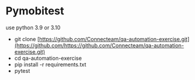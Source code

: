 # Pymobitest

use python 3.9 or 3.10

- git
  clone [https://github.com/Connecteam/qa-automation-exercise.git](https://github.com/https://github.com/Connecteam/qa-automation-exercise.git)
- cd qa-automation-exercise
- pip install -r requirements.txt
- pytest